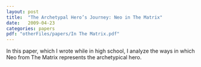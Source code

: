 ```yaml
---
layout: post
title:  "The Archetypal Hero’s Journey: Neo in The Matrix"
date:   2009-04-23
categories: papers
pdf: "otherFiles/papers/In The Matrix.pdf"
---
```

In this paper, which I wrote while in high school, I analyze the ways in which Neo from The Matrix represents the archetypical hero.
